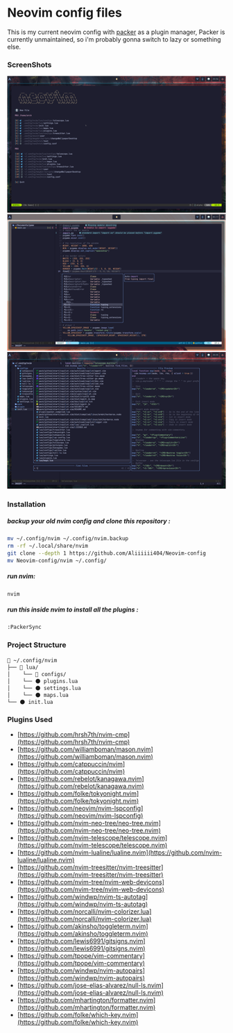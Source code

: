 # Neovim config files

This is my current neovim config with [packer](https://github.com/wbthomason/packer.nvim) as a plugin manager, Packer is currently unmaintained, so i'm probably gonna switch to lazy or something else.

### ScreenShots

![Image Alt Text](https://github.com/Aliiiiii404/Neovim-config/blob/main/screenshots/neovim-alpha.png)
![Image Alt Text](https://github.com/Aliiiiii404/Neovim-config/blob/main/screenshots/cmp-screen.png)
![Image Alt Text](https://github.com/Aliiiiii404/Neovim-config/blob/main/screenshots/telescope.png)

### Installation

##### backup your old nvim config and clone this repository :

```bash
mv ~/.config/nvim ~/.config/nvim.backup
rm -rf ~/.local/share/nvim
git clone --depth 1 https://github.com/Aliiiiii404/Neovim-config
mv Neovim-config/nvim ~/.config/
```

##### run nvim:

```bash
nvim
```

##### run this inside nvim to install all the plugins :

```bash
:PackerSync
```

### Project Structure

```plaintext
📂 ~/.config/nvim
├── 📂 lua/
│    └── 📂 configs/
│    └── 🌑 plugins.lua
│    └── 🌑 settings.lua
│    └── 🌑 maps.lua
└── 🌑 init.lua
```

### Plugins Used

- [https://github.com/hrsh7th/nvim-cmp](https://github.com/hrsh7th/nvim-cmp)
- [https://github.com/williamboman/mason.nvim](https://github.com/williamboman/mason.nvim)
- [https://github.com/catppuccin/nvim](https://github.com/catppuccin/nvim)
- [https://github.com/rebelot/kanagawa.nvim](https://github.com/rebelot/kanagawa.nvim)
- [https://github.com/folke/tokyonight.nvim](https://github.com/folke/tokyonight.nvim)
- [https://github.com/neovim/nvim-lspconfig](https://github.com/neovim/nvim-lspconfig)
- [https://github.com/nvim-neo-tree/neo-tree.nvim](https://github.com/nvim-neo-tree/neo-tree.nvim)
- [https://github.com/nvim-telescope/telescope.nvim](https://github.com/nvim-telescope/telescope.nvim)
- [https://github.com/nvim-lualine/lualine.nvim](https://github.com/nvim-lualine/lualine.nvim)
- [https://github.com/nvim-treesitter/nvim-treesitter](https://github.com/nvim-treesitter/nvim-treesitter)
- [https://github.com/nvim-tree/nvim-web-devicons](https://github.com/nvim-tree/nvim-web-devicons)
- [https://github.com/windwp/nvim-ts-autotag](https://github.com/windwp/nvim-ts-autotag)
- [https://github.com/norcalli/nvim-colorizer.lua](https://github.com/norcalli/nvim-colorizer.lua)
- [https://github.com/akinsho/toggleterm.nvim](https://github.com/akinsho/toggleterm.nvim)
- [https://github.com/lewis6991/gitsigns.nvim](https://github.com/lewis6991/gitsigns.nvim)
- [https://github.com/tpope/vim-commentary](https://github.com/tpope/vim-commentary)
- [https://github.com/windwp/nvim-autopairs](https://github.com/windwp/nvim-autopairs)
- [https://github.com/jose-elias-alvarez/null-ls.nvim](https://github.com/jose-elias-alvarez/null-ls.nvim)
- [https://github.com/mhartington/formatter.nvim](https://github.com/mhartington/formatter.nvim)
- [https://github.com/folke/which-key.nvim](https://github.com/folke/which-key.nvim)

